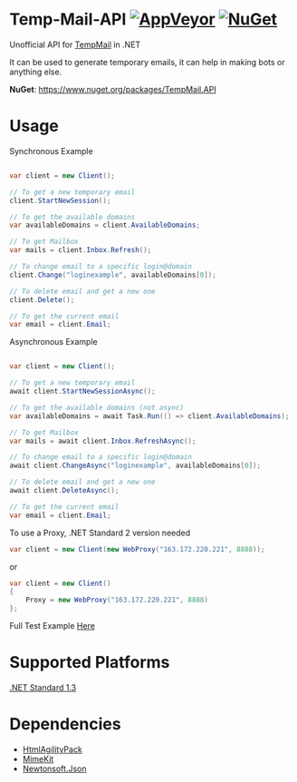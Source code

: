 Temp-Mail-API
[![AppVeyor](https://img.shields.io/appveyor/ci/RyuzakiH/Temp-Mail-API/master.svg?maxAge=60)](https://ci.appveyor.com/project/RyuzakiH/Temp-Mail-API)
[![NuGet](https://img.shields.io/nuget/v/TempMail.API.svg?maxAge=60)](https://www.nuget.org/packages/TempMail.API)
===============

Unofficial API for [TempMail](https://temp-mail.org) in .NET

It can be used to generate temporary emails, it can help in making bots or anything else.

**NuGet**: https://www.nuget.org/packages/TempMail.API


# Usage

Synchronous Example

```csharp

var client = new Client();

// To get a new temporary email
client.StartNewSession();

// To get the available domains
var availableDomains = client.AvailableDomains;

// To get Mailbox
var mails = client.Inbox.Refresh();

// To change email to a specific login@domain
client.Change("loginexample", availableDomains[0]);

// To delete email and get a new one
client.Delete();

// To get the current email
var email = client.Email;

```

Asynchronous Example

```csharp

var client = new Client();

// To get a new temporary email
await client.StartNewSessionAsync();

// To get the available domains (not async)
var availableDomains = await Task.Run(() => client.AvailableDomains);

// To get Mailbox
var mails = await client.Inbox.RefreshAsync();

// To change email to a specific login@domain
await client.ChangeAsync("loginexample", availableDomains[0]);

// To delete email and get a new one
await client.DeleteAsync();

// To get the current email
var email = client.Email;

```

To use a Proxy, .NET Standard 2 version needed
```csharp
var client = new Client(new WebProxy("163.172.220.221", 8888));
```
or
```csharp
var client = new Client()
{
    Proxy = new WebProxy("163.172.220.221", 8888)
};
```

Full Test Example [Here](https://github.com/RyuzakiH/Temp-Mail-API/blob/master/src/TempMail.Example/Program.cs)

# Supported Platforms
[.NET Standard 1.3](https://github.com/dotnet/standard/blob/master/docs/versions.md)

# Dependencies
* [HtmlAgilityPack](https://www.nuget.org/packages/HtmlAgilityPack)
* [MimeKit](https://www.nuget.org/packages/MimeKit)
* [Newtonsoft.Json](https://www.nuget.org/packages/Newtonsoft.Json)
